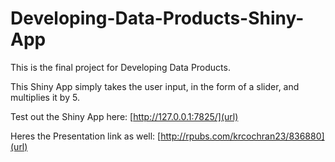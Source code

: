 # Developing-Data-Products-Shiny-App
This is the final project for Developing Data Products.

This Shiny App simply takes the user input, in the form of a slider, and multiplies it by 5.

Test out the Shiny App here: [http://127.0.0.1:7825/](url)


Heres the Presentation link as well: [http://rpubs.com/krcochran23/836880](url)
